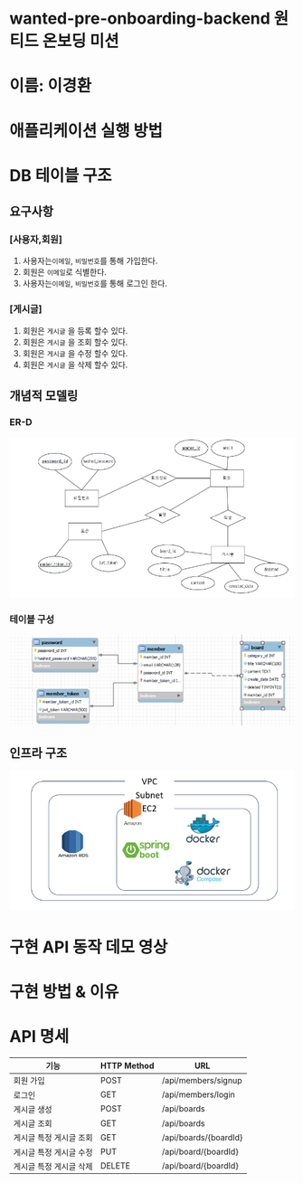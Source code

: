 # wanted-pre-onboarding-backend 원티드 온보딩 미션
# 이름: 이경환
# 애플리케이션 실행 방법
# DB 테이블 구조
## 요구사항
### [사용자,회원]

1. 사용자는`이메일`, `비밀번호`를 통해 가입한다.
2. 회원은 `이메일`로 식별한다.
3. 사용자는`이메일`, `비밀번호`를 통해 로그인 한다.

### [게시글]

1. 회원은 `게시글` 을 등록 할수 있다.
2. 회원은 `게시글` 을 조회 할수 있다.
3. 회원은 `게시글` 을 수정 할수 있다.
4. 회원은 `게시글` 을 삭제 할수 있다.

## 개념적 모델링
### ER-D
![img_1.png](img_1.png)
### 테이블 구성
![img.png](img.png)
## 인프라 구조
![img_2.png](img_2.png)
### 
# 구현 API 동작 데모 영상
# 구현 방법 & 이유
# API 명세

| 기능                 | HTTP Method       | URL                   |
|--------------------|-------------------|-----------------------|
| 회원 가입              | POST              | /api/members/signup   |
| 로그인                | GET               | /api/members/login    |
| 게시글 생성             | POST              | /api/boards           |
| 게시글 조회             | GET               | /api/boards           |
| 게시글 특정 게시글 조회      | GET               | /api/boards/{boardId} |
| 게시글 특정 게시글 수정      | PUT               | /api/board/{boardId}  |
| 게시글 특정 게시글 삭제      | DELETE            | /api/board/{boardId}  |
